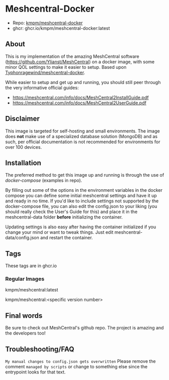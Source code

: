 # Meshcentral-Docker
- Repo: [kmpm/meshcentral-docker](https://github.com/kmpm/meshcentral-docker)
- ghcr: ghcr.io/kmpm/meshcentral-docker:latest

## About
This is my implementation of the amazing MeshCentral software (https://github.com/Ylianst/MeshCentral) 
on a docker image, with some minor QOL settings to make it easier to setup.
Based upon [Typhonragewind/meshcentral-docker](https://github.com/Typhonragewind/meshcentral-docker).

While easier to setup and get up and running, you should still peer through the very informative official guides:

- https://meshcentral.com/info/docs/MeshCentral2InstallGuide.pdf
- https://meshcentral.com/info/docs/MeshCentral2UserGuide.pdf

## Disclaimer

This image is targeted for self-hosting and small environments. The image does **not** make use of a specialized database solution (MongoDB) and as such, per official documentation is not recommended for environments for over 100 devices.

## Installation

The preferred method to get this image up and running is through the use of *docker-compose* (examples in repo).

By filling out some of the options in the environment variables in the docker compose you can define some initial meshcentral settings and have it up and ready in no time. If you'd like to include settings not supported by the docker-compose file, you can also edit the config.json to your liking (you should really check the User's Guide for this) and place it in the meshcentral-data folder **before** initializing the container.

Updating settings is also easy after having the container initialized if you change your mind or want to tweak things. Just edit meshcentral-data/config.json and restart the container.


## Tags

These tags are in ghcr.io

### Regular Images
kmpm/meshcentral:latest



kmpm/meshcentral:\<specific version number\>




## Final words

Be sure to check out MeshCentral's github repo. The project is amazing and the developers too!

## Troubleshooting/FAQ
```My manual changes to config.json gets overwritten```
Please remove the comment `managed by scripts` or change to something else since 
the entrypoint looks for that text.
